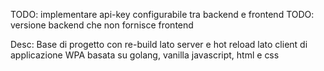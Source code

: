 TODO: implementare api-key configurabile tra backend e frontend
TODO: versione backend che non fornisce frontend


Desc:
Base di progetto con re-build lato server e hot reload lato client di applicazione WPA basata su golang, vanilla javascript, html e css

